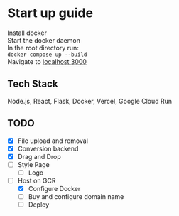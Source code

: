 # Start up guide

Install docker  
Start the docker daemon  
In the root directory run:  
```docker compose up --build```  
Navigate to [localhost 3000](http://localhost:3000/)  

## Tech Stack  
Node.js, React, Flask, Docker, Vercel, Google Cloud Run  

## TODO
- [x] File upload and removal
- [x] Conversion backend
- [x] Drag and Drop
- [ ] Style Page
  - [ ] Logo
- [ ] Host on GCR
  - [x] Configure Docker
  - [ ] Buy and configure domain name
  - [ ] Deploy
